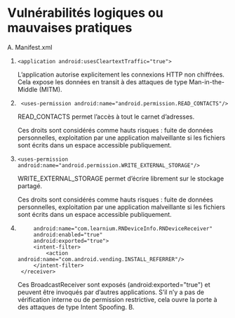 # Vulnérabilités logiques ou mauvaises pratiques #

A. Manifest.xml
1. ``` <application android:usesCleartextTraffic="true"> ```

    L’application autorise explicitement les connexions HTTP non chiffrées. Cela expose les données en transit à des attaques de type Man-in-the-Middle (MITM).

2. ``` <uses-permission android:name="android.permission.READ_CONTACTS"/>```

    READ_CONTACTS permet l’accès à tout le carnet d’adresses.

    Ces droits sont considérés comme hauts risques : fuite de données personnelles, exploitation par une application malveillante si les fichiers sont écrits dans un espace accessible publiquement.

3. ```<uses-permission android:name="android.permission.WRITE_EXTERNAL_STORAGE"/> ```

    WRITE_EXTERNAL_STORAGE permet d’écrire librement sur le stockage partagé.

    Ces droits sont considérés comme hauts risques : fuite de données personnelles, exploitation par une application malveillante si les fichiers sont écrits dans un espace accessible publiquement.

4. ```<receiver
        android:name="com.learnium.RNDeviceInfo.RNDeviceReceiver"
        android:enabled="true"
        android:exported="true">
        <intent-filter>
            <action android:name="com.android.vending.INSTALL_REFERRER"/>
        </intent-filter>
    </receiver>
    ```

    Ces BroadcastReceiver sont exposés (android:exported="true") et peuvent être invoqués par d’autres applications. S’il n’y a pas de vérification interne ou de permission restrictive, cela ouvre la porte à des attaques de type Intent Spoofing.
B. 
